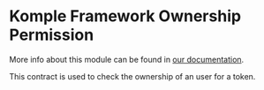 # Komple Framework Ownership Permission

More info about this module can be found in [our documentation](https://docs.komple.io/komple-framework/permissions/Ownership).

This contract is used to check the ownership of an user for a token.
